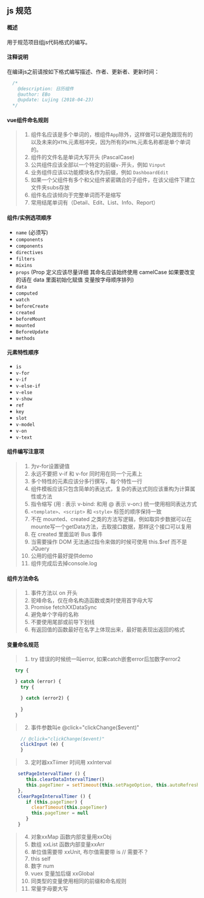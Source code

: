 ## js 规范

#### 概述
用于规范项目组js代码格式的编写。

#### 注释说明
在编译js之前请按如下格式编写描述、作者、更新者、更新时间：

  ```js
    /* 
      @description: 日历组件
      @author: EBo
      @update: Lujing (2018-04-23)
    */
  ```

#### vue组件命名规则
>1. 组件名应该是多个单词的，根组件`App`除外，这样做可以避免跟现有的以及未来的`HTML`元素相冲突，因为所有的`HTML`元素名称都是单个单词的。
>2. 组件的文件名是单词大写开头 (PascalCase)
>3. 公共组件应该全部以一个特定的前缀`v-`开头，例如 `Vinput`
>4. 业务组件应该以功能模块名作为前缀，例如 `DashboardEdit`
>5. 如果一个父组件有多个和父组件紧密耦合的子组件，在该父组件下建立文件夹subs存放
>6. 组件名应该倾向于完整单词而不是缩写
>7. 常用结尾单词有（Detail、Edit、List、Info、Report）

#### 组件/实例选项顺序
* `name` (必须写)
* `components`
* `components`
* `directives`
* `filters`
* `mixins`
* `props` (Prop 定义应该尽量详细 其命名应该始终使用 camelCase  如果要改变的话在 data 里面初始化赋值 变量按字母顺序排列)
* `data`
* `computed`
* `watch`
* `beforeCreate`
* `created`
* `beforeMount`
* `mounted`
* `BeforeUpdate`
* `methods`

#### 元素特性顺序
* `is`
* `v-for`
* `v-if`
* `v-else-if`
* `v-else`
* `v-show`
* `ref`
* `key`
* `slot`
* `v-model`
* `v-on`
* `v-text`

#### 组件编写注意项
>1. 为v-for设置键值
>2. 永远不要把 v-if 和 v-for 同时用在同一个元素上
>3. 多个特性的元素应该分多行撰写，每个特性一行
>4. 组件模板应该只包含简单的表达式，复杂的表达式则应该重构为计算属性或方法
>5. 指令缩写 (用 : 表示 v-bind: 和用 @ 表示 v-on:) 统一使用相同表达方式
>6. `<template>`、`<script>` 和 `<style>` 标签的顺序保持一致
>7. 不在 mounted、created 之类的方法写逻辑，例如取异步数据可以在mounte写一个getData方法，去取接口数据，那样这个接口可以复用
>8. 在 created 里面监听 Bus 事件
>9. 当需要操作 DOM 无法通过指令来做的时候可使用 this.$ref 而不是 JQuery
>10. 公用的组件最好提供demo
>11. 组件完成后去掉console.log

#### 组件方法命名
>1. 事件方法以 on 开头
>2. 驼峰命名，仅在命名构造函数或类时使用首字母大写
>3. Promise fetchXXDataSync
>4. 避免单个字母的名称
>5. 不要使用尾部或前导下划线
>6. 有返回值的函数最好在名字上体现出来，最好能表现出返回的格式

#### 变量命名规范
>1. try 错误的时候统一叫error, 如果catch嵌套error后加数字error2

   ```js
      try {

      } catch (error) {
        try {

        } catch (error2) {
          
        }
      }
  ```
>2. 事件参数叫e @click="clickChange($event)"

 ```js
      // @click="clickChange($event)"
      clickInput (e) {
      }
  ```
>3. 定时器xxTiimer 时间用 xxInterval
 ```js
     setPageIntervalTimer () {
        this.clearDataIntervalTimer()
        this.pageTimer = setTimeout(this.setPageOption, this.autoRefreshInterval * 1000)
     },
     clearPageIntervalTimer () {
        if (this.pageTimer) {
          clearTimeout(this.pageTimer)
          this.pageTimer = null
        }
     }
  ```
>4. 对象xxMap 函数内部变量用xxObj
>5. 数组 xxList  函数内部变量xxArr
>6. 单位值需要带 xxUnit, 布尔值需要带 is // 需要不？
>7. this self
>8. 数字 num
>9. vuex 变量加后缀 xxGlobal
>10. 同类型的变量使用相同的前缀和命名规则
>11. 常量字母要大写